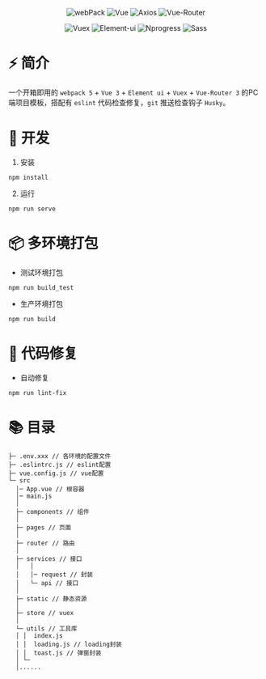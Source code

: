 <div align=center>
  
![webPack](https://img.shields.io/badge/5.54.0-webPack-orange)
![Vue](https://img.shields.io/badge/2.6.14-Vue-brightgreen)
![Axios](https://img.shields.io/badge/0.27.2-Axios-ff69b4)
![Vue-Router](https://img.shields.io/badge/3.5.4-Vue%20Router-blueviolet)
  
</div>
<div align=center>
  
![Vuex](https://img.shields.io/badge/3.6.2-Vuex-yellow)
![Element-ui](https://img.shields.io/badge/2.15.9-Element--ui-409EFF)
![Nprogress](https://img.shields.io/badge/0.2.0-Nprogress-red)
![Sass](https://img.shields.io/badge/1.53.0-Sass-orange)
  
</div>

# ⚡️ 简介

一个开箱即用的 `webpack 5` + `Vue 3` + `Element ui` + `Vuex` + `Vue-Router 3` 的PC端项目模板，搭配有 `eslint` 代码检查修复，`git` 推送检查钩子 `Husky`。

# 🚀 开发

1. 安装

```
npm install
```

2. 运行

```
npm run serve
```

# 📦️ 多环境打包

- 测试环境打包

```
npm run build_test
```

- 生产环境打包

```
npm run build
```

# 🔧 代码修复

- 自动修复

```
npm run lint-fix
```

# 📚 目录

```
├─ .env.xxx // 各环境的配置文件
├─ .eslintrc.js // eslint配置
├─ vue.config.js // vue配置
└─ src
  │─ App.vue // 根容器
  │─ main.js
  │  
  ├─ components // 组件
  │      
  ├─ pages // 页面
  │                          
  ├─ router // 路由
  │          
  ├─ services // 接口
  │   │  
  │   │─ request // 封装
  │   └─ api // 接口
  │      
  ├─ static // 静态资源
  │              
  ├─ store // vuex
  │      
  └─ utils // 工具库
  │ │  index.js
  │ │  loading.js // loading封装
  │ │  toast.js // 弹窗封装  
  │ └─
  │......
```